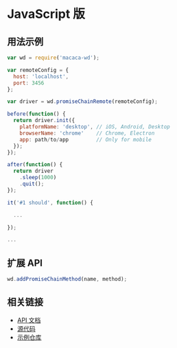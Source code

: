 # JavaScript 版

## 用法示例

```javascript
var wd = require('macaca-wd');

var remoteConfig = {
  host: 'localhost',
  port: 3456
};

var driver = wd.promiseChainRemote(remoteConfig);

before(function() {
  return driver.init({
    platformName: 'desktop', // iOS, Android, Desktop
    browserName: 'chrome'    // Chrome, Electron
    app: path/to/app         // Only for mobile
  });
});

after(function() {
  return driver
    .sleep(1000)
    .quit();
});

it('#1 should', function() {

  ...

});

...
```

## 扩展 API

```javascript
wd.addPromiseChainMethod(name, method);
```

## 相关链接

- [API 文档](//macacajs.github.io/macaca-wd)
- [源代码](//github.com/macacajs/macaca-wd)
- [示例仓库](//github.com/macacajs/macaca-test-sample)

